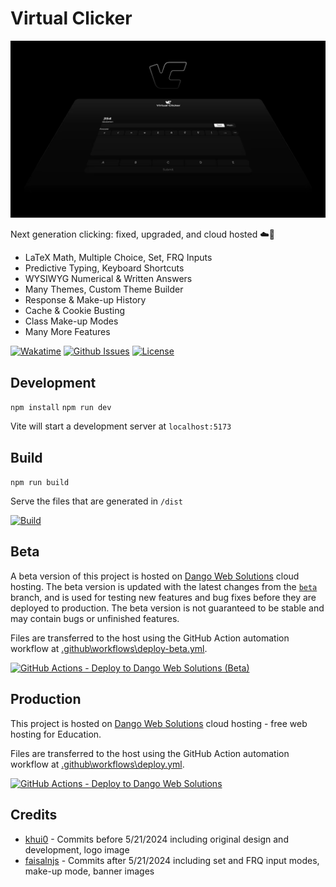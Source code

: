 # Virtual Clicker

![Banner](banner.png)

Next generation clicking: fixed, upgraded, and cloud hosted ☁️🚀

- LaTeX Math, Multiple Choice, Set, FRQ Inputs
- Predictive Typing, Keyboard Shortcuts
- WYSIWYG Numerical & Written Answers
- Many Themes, Custom Theme Builder
- Response & Make-up History
- Cache & Cookie Busting
- Class Make-up Modes
- Many More Features

[![Wakatime](https://wakatime.com/badge/user/074621a8-639e-4f3e-b6d9-f23b6bb481a9/project/db7c4936-fbf0-463d-a191-cbc2481a5402.svg)](https://faisaln.com/portfolio/virtual-clicker)
[![Github Issues](https://img.shields.io/github/issues/faisalnjs/virtual-clicker?style=flat&logo=github&label=GitHub%20Issues&color=mediumseagreen)](https://wakatime.com/@faisalnjs/projects/jsltfbfvue)
[![License](https://img.shields.io/github/license/faisalnjs/virtual-clicker?label=License)](https://github.com/faisalnjs/Virtual-Clicker/blob/main/LICENSE)

## Development

`npm install`
`npm run dev`

Vite will start a development server at `localhost:5173`

## Build

`npm run build`

Serve the files that are generated in `/dist`

[![Build](https://img.shields.io/github/actions/workflow/status/faisalnjs/virtual-clicker/deploy.yml?logo=github&label=Build&color=mediumseagreen)](https://github.com/faisalnjs/Virtual-Clicker/actions/workflows/deploy.yml)

## Beta

A beta version of this project is hosted on [Dango Web Solutions](https://dangoweb.com/?from=virtual-clicker) cloud hosting. The beta version is updated with the latest changes from the [`beta`](https://github.com/faisalnjs/Virtual-Clicker/tree/beta) branch, and is used for testing new features and bug fixes before they are deployed to production. The beta version is not guaranteed to be stable and may contain bugs or unfinished features.

Files are transferred to the host using the GitHub Action automation workflow at [.github\workflows\deploy-beta.yml](https://github.com/faisalnjs/Virtual-Clicker/tree/main/.github/workflows/deploy-beta.yml).

[![GitHub Actions - Deploy to Dango Web Solutions (Beta)](https://img.shields.io/github/actions/workflow/status/faisalnjs/virtual-clicker/deploy-beta.yml?logo=github&label=GitHub%20Actions%20-%20Deploy%20to%20Dango%20Web%20Solutions%20(Beta)&color=mediumseagreen)](https://github.com/faisalnjs/Virtual-Clicker/actions/workflows/deploy-beta.yml)

## Production

This project is hosted on [Dango Web Solutions](https://dangoweb.com/?from=virtual-clicker) cloud hosting - free web hosting for Education.

Files are transferred to the host using the GitHub Action automation workflow at [.github\workflows\deploy.yml](https://github.com/faisalnjs/Virtual-Clicker/tree/main/.github/workflows/deploy.yml).

[![GitHub Actions - Deploy to Dango Web Solutions](https://img.shields.io/github/actions/workflow/status/faisalnjs/virtual-clicker/deploy.yml?logo=github&label=GitHub%20Actions%20-%20Deploy%20to%20Dango%20Web%20Solutions&color=mediumseagreen)](https://github.com/faisalnjs/Virtual-Clicker/actions/workflows/deploy.yml)

## Credits

- [khui0](https://github.com/khui0) - Commits before 5/21/2024 including original design and development, logo image
- [faisalnjs](https://github.com/faisalnjs) - Commits after 5/21/2024 including set and FRQ input modes, make-up mode, banner images
